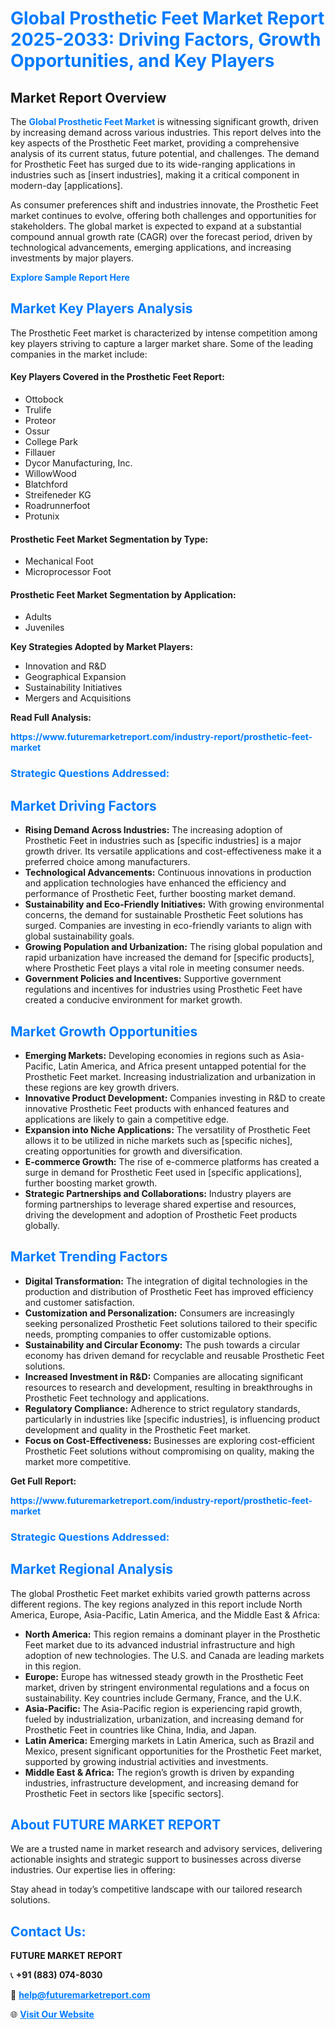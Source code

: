 <h1 style="color: #007BFF;">Global Prosthetic Feet Market Report 2025-2033: Driving Factors, Growth Opportunities, and Key Players</h1>

<section id="overview">
<h2>Market Report Overview</h2>
<p>The <a href="https://www.futuremarketreport.com/industry-report/prosthetic-feet-market" style="color: #007BFF; text-decoration: none;"><strong>Global Prosthetic Feet Market</strong></a> is witnessing significant growth, driven by increasing demand across various industries. This report delves into the key aspects of the Prosthetic Feet market, providing a comprehensive analysis of its current status, future potential, and challenges. The demand for Prosthetic Feet has surged due to its wide-ranging applications in industries such as [insert industries], making it a critical component in modern-day [applications].</p>
<p>As consumer preferences shift and industries innovate, the Prosthetic Feet market continues to evolve, offering both challenges and opportunities for stakeholders. The global market is expected to expand at a substantial compound annual growth rate (CAGR) over the forecast period, driven by technological advancements, emerging applications, and increasing investments by major players.</p>
</section>

<section id="overview">
<p><a href="https://www.futuremarketreport.com/request-sample/reportId=78442" style="color: #007BFF; text-decoration: none;"><strong>Explore Sample Report Here</strong></a></p>
</section>

<section id="key-players">
<h2 style="color: #007BFF;">Market Key Players Analysis</h2>
<p>The Prosthetic Feet market is characterized by intense competition among key players striving to capture a larger market share. Some of the leading companies in the market include:</p>
<h4>Key Players Covered in the Prosthetic Feet Report:</h4>
<ul><li>Ottobock</li><li>Trulife</li><li>Proteor</li><li>Ossur</li><li>College Park</li><li>Fillauer</li><li>Dycor Manufacturing, Inc.</li><li>WillowWood</li><li>Blatchford</li><li>Streifeneder KG</li><li>Roadrunnerfoot</li><li>Protunix</li></ul>
<h4>Prosthetic Feet Market Segmentation by Type:</h4>
<ul><li>Mechanical Foot</li><li>Microprocessor Foot</li></ul>

<h4>Prosthetic Feet Market Segmentation by Application:</h4>
<ul><li>Adults</li><li>Juveniles</li></ul>
<p><strong>Key Strategies Adopted by Market Players:</strong></p>
<ul>
<li>Innovation and R&D</li>
<li>Geographical Expansion</li>
<li>Sustainability Initiatives</li>
<li>Mergers and Acquisitions</li>
</ul>
</section>

<section>
<p><strong>Read Full Analysis: </strong></p><a href="https://www.futuremarketreport.com/industry-report/prosthetic-feet-market" style="color: #007BFF; text-decoration: none;"><strong>https://www.futuremarketreport.com/industry-report/prosthetic-feet-market</strong></a>
<h3 style="color: #007BFF;">Strategic Questions Addressed:</h3>
</section>

<section id="driving-factors">
<h2 style="color: #007BFF;">Market Driving Factors</h2>
<ul>
<li><strong>Rising Demand Across Industries:</strong> The increasing adoption of Prosthetic Feet in industries such as [specific industries] is a major growth driver. Its versatile applications and cost-effectiveness make it a preferred choice among manufacturers.</li>
<li><strong>Technological Advancements:</strong> Continuous innovations in production and application technologies have enhanced the efficiency and performance of Prosthetic Feet, further boosting market demand.</li>
<li><strong>Sustainability and Eco-Friendly Initiatives:</strong> With growing environmental concerns, the demand for sustainable Prosthetic Feet solutions has surged. Companies are investing in eco-friendly variants to align with global sustainability goals.</li>
<li><strong>Growing Population and Urbanization:</strong> The rising global population and rapid urbanization have increased the demand for [specific products], where Prosthetic Feet plays a vital role in meeting consumer needs.</li>
<li><strong>Government Policies and Incentives:</strong> Supportive government regulations and incentives for industries using Prosthetic Feet have created a conducive environment for market growth.</li>
</ul>
</section>

<section id="growth-opportunities">
<h2 style="color: #007BFF;">Market Growth Opportunities</h2>
<ul>
<li><strong>Emerging Markets:</strong> Developing economies in regions such as Asia-Pacific, Latin America, and Africa present untapped potential for the Prosthetic Feet market. Increasing industrialization and urbanization in these regions are key growth drivers.</li>
<li><strong>Innovative Product Development:</strong> Companies investing in R&D to create innovative Prosthetic Feet products with enhanced features and applications are likely to gain a competitive edge.</li>
<li><strong>Expansion into Niche Applications:</strong> The versatility of Prosthetic Feet allows it to be utilized in niche markets such as [specific niches], creating opportunities for growth and diversification.</li>
<li><strong>E-commerce Growth:</strong> The rise of e-commerce platforms has created a surge in demand for Prosthetic Feet used in [specific applications], further boosting market growth.</li>
<li><strong>Strategic Partnerships and Collaborations:</strong> Industry players are forming partnerships to leverage shared expertise and resources, driving the development and adoption of Prosthetic Feet products globally.</li>
</ul>
</section>

<section id="trending-factors">
<h2 style="color: #007BFF;">Market Trending Factors</h2>
<ul>
<li><strong>Digital Transformation:</strong> The integration of digital technologies in the production and distribution of Prosthetic Feet has improved efficiency and customer satisfaction.</li>
<li><strong>Customization and Personalization:</strong> Consumers are increasingly seeking personalized Prosthetic Feet solutions tailored to their specific needs, prompting companies to offer customizable options.</li>
<li><strong>Sustainability and Circular Economy:</strong> The push towards a circular economy has driven demand for recyclable and reusable Prosthetic Feet solutions.</li>
<li><strong>Increased Investment in R&D:</strong> Companies are allocating significant resources to research and development, resulting in breakthroughs in Prosthetic Feet technology and applications.</li>
<li><strong>Regulatory Compliance:</strong> Adherence to strict regulatory standards, particularly in industries like [specific industries], is influencing product development and quality in the Prosthetic Feet market.</li>
<li><strong>Focus on Cost-Effectiveness:</strong> Businesses are exploring cost-efficient Prosthetic Feet solutions without compromising on quality, making the market more competitive.</li>
</ul>
</section>

<section>
<p><strong>Get Full Report: </strong></p><a href="https://www.futuremarketreport.com/industry-report/prosthetic-feet-market" style="color: #007BFF; text-decoration: none;"><strong>https://www.futuremarketreport.com/industry-report/prosthetic-feet-market</strong></a>
<h3 style="color: #007BFF;">Strategic Questions Addressed:</h3>
</section>


<section id="regional-analysis">
<h2 style="color: #007BFF;">Market Regional Analysis</h2>
<p>The global Prosthetic Feet market exhibits varied growth patterns across different regions. The key regions analyzed in this report include North America, Europe, Asia-Pacific, Latin America, and the Middle East & Africa:</p>
<ul>
<li><strong>North America:</strong> This region remains a dominant player in the Prosthetic Feet market due to its advanced industrial infrastructure and high adoption of new technologies. The U.S. and Canada are leading markets in this region.</li>
<li><strong>Europe:</strong> Europe has witnessed steady growth in the Prosthetic Feet market, driven by stringent environmental regulations and a focus on sustainability. Key countries include Germany, France, and the U.K.</li>
<li><strong>Asia-Pacific:</strong> The Asia-Pacific region is experiencing rapid growth, fueled by industrialization, urbanization, and increasing demand for Prosthetic Feet in countries like China, India, and Japan.</li>
<li><strong>Latin America:</strong> Emerging markets in Latin America, such as Brazil and Mexico, present significant opportunities for the Prosthetic Feet market, supported by growing industrial activities and investments.</li>
<li><strong>Middle East & Africa:</strong> The region’s growth is driven by expanding industries, infrastructure development, and increasing demand for Prosthetic Feet in sectors like [specific sectors].</li>
</ul>
</section>

<footer>
<h2 style="color: #007BFF;">About FUTURE MARKET REPORT</h2>
<p>We are a trusted name in market research and advisory services, delivering actionable insights and strategic support to businesses across diverse industries. Our expertise lies in offering:</p>

<p>Stay ahead in today’s competitive landscape with our tailored research solutions.</p>

<h2 style="color: #007BFF;">Contact Us:</h2>
<p><strong>FUTURE MARKET REPORT</strong></p>
<p>📞 <strong>+91 (883) 074-8030</strong></p>
<p>📧 <strong><a href="mailto:help@futuremarketreport.com" style="color: #007BFF;">help@futuremarketreport.com</a></strong></p>
<p>🌐 <strong><a href="https://www.futuremarketreport.com/" style="color: #007BFF;">Visit Our Website</a></strong></p>
</footer>